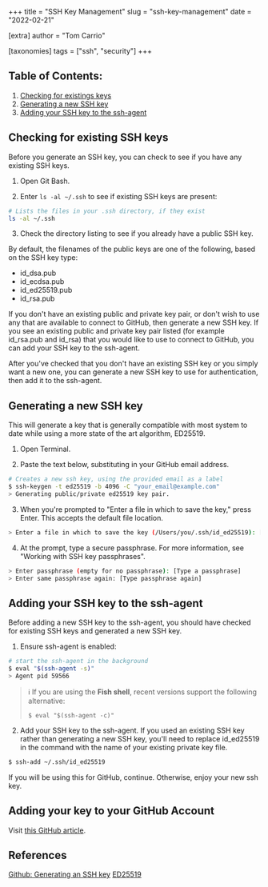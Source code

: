 +++
title = "SSH Key Management"
slug = "ssh-key-management"
date = "2022-02-21"

[extra]
author = "Tom Carrio"

[taxonomies]
tags = ["ssh", "security"]
+++

## Table of Contents:

1. [Checking for existings keys](#checking-for-existing-ssh-keys)
2. [Generating a new SSH key](#generating-a-new-ssh-key)
3. [Adding your SSH key to the ssh-agent](#adding-your-ssh-key-to-the-ssh-agent)

## Checking for existing SSH keys

Before you generate an SSH key, you can check to see if you have any existing SSH keys.

1. Open Git Bash.

2. Enter `ls -al ~/.ssh` to see if existing SSH keys are present:

  ```bash
  # Lists the files in your .ssh directory, if they exist
  ls -al ~/.ssh
  ```

3. Check the directory listing to see if you already have a public SSH key.

By default, the filenames of the public keys are one of the following, based on the SSH key type:

* id_dsa.pub
* id_ecdsa.pub
* id_ed25519.pub
* id_rsa.pub

If you don't have an existing public and private key pair, or don't wish to use any that are available to connect to GitHub, then generate a new SSH key.
If you see an existing public and private key pair listed (for example id_rsa.pub and id_rsa) that you would like to use to connect to GitHub, you can add your SSH key to the ssh-agent.

After you've checked that you don't have an existing SSH key or you simply want a new one, you can generate a new SSH key to use for authentication, then add it to the ssh-agent.

## Generating a new SSH key

This will generate a key that is generally compatible with most system to date while using a more state of the art algorithm, ED25519. 

1. Open Terminal.

2. Paste the text below, substituting in your GitHub email address.

  ```bash
  # Creates a new ssh key, using the provided email as a label
  $ ssh-keygen -t ed25519 -b 4096 -C "your_email@example.com"
  > Generating public/private ed25519 key pair.
  ```

3. When you're prompted to "Enter a file in which to save the key," press Enter. This accepts the default file location.

  ```bash
  > Enter a file in which to save the key (/Users/you/.ssh/id_ed25519): [Press enter]
  ```

4. At the prompt, type a secure passphrase. For more information, see "Working with SSH key passphrases".

  ```bash
  > Enter passphrase (empty for no passphrase): [Type a passphrase]
  > Enter same passphrase again: [Type passphrase again]
  ```

## Adding your SSH key to the ssh-agent

Before adding a new SSH key to the ssh-agent, you should have checked for existing SSH keys and generated a new SSH key.

1. Ensure ssh-agent is enabled:

  ```bash
  # start the ssh-agent in the background
  $ eval "$(ssh-agent -s)"
  > Agent pid 59566
  ```

  > ℹ️ If you are using the **Fish shell**, recent versions support the following alternative:
  > ```
  > $ eval "$(ssh-agent -c)" 

2. Add your SSH key to the ssh-agent. If you used an existing SSH key rather than generating a new SSH key, you'll need to replace id_ed25519 in the command with the name of your existing private key file.

  ```bash
  $ ssh-add ~/.ssh/id_ed25519
  ```
  If you will be using this for GitHub, continue. Otherwise, enjoy your new ssh key.
  
  
## Adding your key to your GitHub Account

Visit [this GitHub article](https://help.github.com/articles/adding-a-new-ssh-key-to-your-github-account). 

## References

[Github: Generating an SSH key](https://help.github.com/articles/generating-an-ssh-key/)
[ED25519](https://ed25519.cr.yp.to/)

